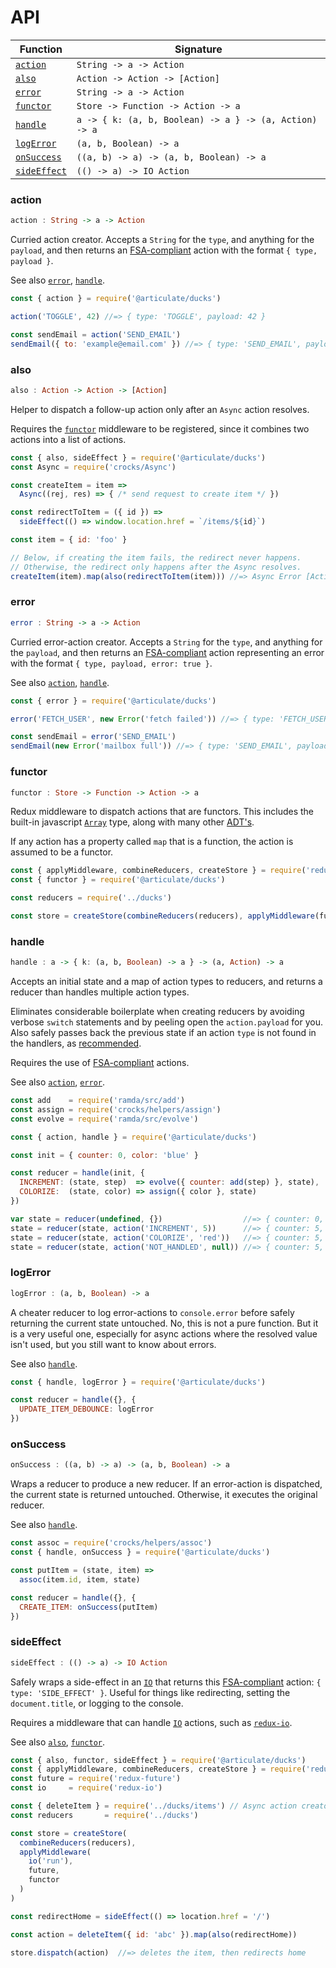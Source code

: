 # API

| Function | Signature |
| -------- | --------- |
| [`action`](#action) | `String -> a -> Action` |
| [`also`](#also) | `Action -> Action -> [Action]` |
| [`error`](#error) | `String -> a -> Action` |
| [`functor`](#functor) | `Store -> Function -> Action -> a` |
| [`handle`](#handle) | `a -> { k: (a, b, Boolean) -> a } -> (a, Action) -> a` |
| [`logError`](#logError) | `(a, b, Boolean) -> a` |
| [`onSuccess`](#onSuccess) | `((a, b) -> a) -> (a, b, Boolean) -> a` |
| [`sideEffect`](#sideEffect) | `(() -> a) -> IO Action` |

### action

```haskell
action : String -> a -> Action
```

Curried action creator.  Accepts a `String` for the `type`, and anything for the `payload`, and then returns an [FSA-compliant](https://github.com/acdlite/flux-standard-action) action with the format `{ type, payload }`.

See also [`error`](#error), [`handle`](#handle).

```js
const { action } = require('@articulate/ducks')

action('TOGGLE', 42) //=> { type: 'TOGGLE', payload: 42 }

const sendEmail = action('SEND_EMAIL')
sendEmail({ to: 'example@email.com' }) //=> { type: 'SEND_EMAIL', payload: { to: 'example@email.com' } }
```

### also

```haskell
also : Action -> Action -> [Action]
```

Helper to dispatch a follow-up action only after an `Async` action resolves.

Requires the [`functor`](#functor) middleware to be registered, since it combines two actions into a list of actions.

```js
const { also, sideEffect } = require('@articulate/ducks')
const Async = require('crocks/Async')

const createItem = item =>
  Async((rej, res) => { /* send request to create item */ })

const redirectToItem = ({ id }) =>
  sideEffect(() => window.location.href = `/items/${id}`)

const item = { id: 'foo' }

// Below, if creating the item fails, the redirect never happens.
// Otherwise, the redirect only happens after the Async resolves.
createItem(item).map(also(redirectToItem(item))) //=> Async Error [Action]
```

### error

```haskell
error : String -> a -> Action
```

Curried error-action creator.  Accepts a `String` for the `type`, and anything for the `payload`, and then returns an [FSA-compliant](https://github.com/acdlite/flux-standard-action) action representing an error with the format `{ type, payload, error: true }`.

See also [`action`](#action), [`handle`](#handle).

```js
const { error } = require('@articulate/ducks')

error('FETCH_USER', new Error('fetch failed')) //=> { type: 'FETCH_USER', payload: Error(...), error: true }

const sendEmail = error('SEND_EMAIL')
sendEmail(new Error('mailbox full')) //=> { type: 'SEND_EMAIL', payload: Error(...), error: true }
```

### functor

```haskell
functor : Store -> Function -> Action -> a
```

Redux middleware to dispatch actions that are functors.  This includes the built-in javascript [`Array`](http://devdocs.io/javascript/global_objects/array) type, along with many other [ADT's](https://github.com/evilsoft/crocks#crocks).

If any action has a property called `map` that is a function, the action is assumed to be a functor.

```js
const { applyMiddleware, combineReducers, createStore } = require('redux')
const { functor } = require('@articulate/ducks')

const reducers = require('../ducks')

const store = createStore(combineReducers(reducers), applyMiddleware(functor))
```

### handle

```haskell
handle : a -> { k: (a, b, Boolean) -> a } -> (a, Action) -> a
```

Accepts an initial state and a map of action types to reducers, and returns a reducer than handles multiple action types.

Eliminates considerable boilerplate when creating reducers by avoiding verbose `switch` statements and by peeling open the `action.payload` for you. Also safely passes back the previous state if an action `type` is not found in the handlers, as [recommended](http://redux.js.org/docs/basics/Reducers.html).

Requires the use of [FSA-compliant](https://github.com/acdlite/flux-standard-action) actions.

See also [`action`](#action), [`error`](#error).

```js
const add    = require('ramda/src/add')
const assign = require('crocks/helpers/assign')
const evolve = require('ramda/src/evolve')

const { action, handle } = require('@articulate/ducks')

const init = { counter: 0, color: 'blue' }

const reducer = handle(init, {
  INCREMENT: (state, step)  => evolve({ counter: add(step) }, state),
  COLORIZE:  (state, color) => assign({ color }, state)
})

var state = reducer(undefined, {})                  //=> { counter: 0, color: 'blue' }
state = reducer(state, action('INCREMENT', 5))      //=> { counter: 5, color: 'blue' }
state = reducer(state, action('COLORIZE', 'red'))   //=> { counter: 5, color: 'red' }
state = reducer(state, action('NOT_HANDLED', null)) //=> { counter: 5, color: 'red' }
```

### logError

```haskell
logError : (a, b, Boolean) -> a
```

A cheater reducer to log error-actions to `console.error` before safely returning the current state untouched.  No, this is not a pure function.  But it is a very useful one, especially for async actions where the resolved value isn't used, but you still want to know about errors.

See also [`handle`](#handle).

```js
const { handle, logError } = require('@articulate/ducks')

const reducer = handle({}, {
  UPDATE_ITEM_DEBOUNCE: logError
})
```

### onSuccess

```haskell
onSuccess : ((a, b) -> a) -> (a, b, Boolean) -> a
```

Wraps a reducer to produce a new reducer.  If an error-action is dispatched, the current state is returned untouched.  Otherwise, it executes the original reducer.

See also [`handle`](#handle).

```js
const assoc = require('crocks/helpers/assoc')
const { handle, onSuccess } = require('@articulate/ducks')

const putItem = (state, item) =>
  assoc(item.id, item, state)

const reducer = handle({}, {
  CREATE_ITEM: onSuccess(putItem)
})
```

### sideEffect

```haskell
sideEffect : (() -> a) -> IO Action
```

Safely wraps a side-effect in an [`IO`](https://github.com/evilsoft/crocks#crocks) that returns this [FSA-compliant](https://github.com/acdlite/flux-standard-action) action: `{ type: 'SIDE_EFFECT' }`.  Useful for things like redirecting, setting the `document.title`, or logging to the console.

Requires a middleware that can handle [`IO`](https://github.com/evilsoft/crocks#crocks) actions, such as [`redux-io`](https://www.npmjs.com/package/redux-io).

See also [`also`](#also), [`functor`](#functor).

```js
const { also, functor, sideEffect } = require('@articulate/ducks')
const { applyMiddleware, combineReducers, createStore } = require('redux')
const future = require('redux-future')
const io     = require('redux-io')

const { deleteItem } = require('../ducks/items') // Async action creator
const reducers       = require('../ducks')

const store = createStore(
  combineReducers(reducers),
  applyMiddleware(
    io('run'),
    future,
    functor
  )
)

const redirectHome = sideEffect(() => location.href = '/')

const action = deleteItem({ id: 'abc' }).map(also(redirectHome))

store.dispatch(action)  //=> deletes the item, then redirects home
```
